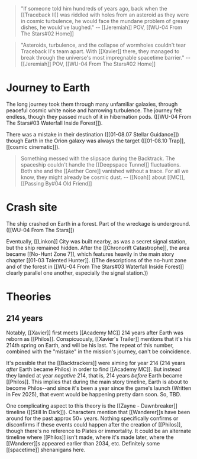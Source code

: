 > "If someone told him hundreds of years ago, back when the [[Traceback II]] was riddled with holes from an asteroid as they were in cosmic turbulence, he would face the mundane problem of greasy dishes, he would've laughed."
> -- [[Jeremiah]] POV, [[WU-04 From The Stars#02 Home]]

> "Asteroids, turbulence, and the collapse of wormholes couldn't tear Traceback II's team apart. With [[Xavier]] there, they managed to break through the universe's most impregnable spacetime barrier."
> -- [[Jeremiah]] POV, [[WU-04 From The Stars#02 Home]]


# Journey to Earth
The long journey took them through many unfamiliar galaxies, through peaceful cosmic white noise and harrowing turbulence. The journey felt endless, though they passed much of it in hibernation pods. ([[WU-04 From The Stars#03 Waterfall Inside Forest]]).

There was a mistake in their destination ([[01-08.07 Stellar Guidance]]) though Earth in the Orion galaxy was always the target ([[01-08.10 Trap]], [[cosmic cinematic]]).

 > Something messed with the slipsace during the Backtrack. The spaceship couldn't handle the [[Deepspace Tunnel]] fluctuations. Both she and the [[Aether Core]] vanished without a trace. For all we know, they might already be cosmic dust.
> -- [[Noah]] about [[MC]], [[Passing By#04 Old Friend]]
# Crash site
The ship crashed on Earth in a forest. Part of the wreckage is underground. ([[WU-04 From The Stars]])

Eventually, [[Linkon]] City was built nearby, as was a secret signal station, but the ship remained hidden. After the [[Chronorift Catastrophe]], the area became [[No-Hunt Zone 7]], which features heavily in the main story chapter [[01-03 Talented Hunter]]. ((The descriptions of the no-hunt zone and of the forest in [[WU-04 From The Stars#03 Waterfall Inside Forest]] clearly parallel one another, especially the signal station.))

# Theories

## 214 years
Notably, [[Xavier]] first meets [[Academy MC]] 214 years after Earth was reborn as [[Philos]]. Conspicuously, [[Xavier's Trailer]] mentions that it's his 214th spring on Earth, and will be his last. The repeat of this number, combined with the "mistake" in the mission's journey, can't be coincidence.

It's possible that the [[Backtrackers]] were aiming for year 214 (214 years *after* Earth became Philos) in order to find [[Academy MC]]. But instead they landed at year *negative* 214, that is, 214 years *before* Earth became [[Philos]]. This implies that during the main story timeline, Earth is about to become Philos--and since it's been a year since the game's launch (Written in Fev 2025), that event would be happening pretty darn soon. So, TBD.

One complicating aspect to this theory is the [[Zayne - Dawnbreaker]] timeline ([[Still In Dark]]). Characters mention that [[Wanderer]]s have been around for the past approx 50+ years. Nothing specifically confirms or disconfirms if these events could happen after the creation of [[Philos]], though there's no reference to Plates or immortality. It could be an alternate timeline where [[Philos]] isn't made, where it's made later, where the [[Wanderer]]s appeared earlier than 2034, etc. Definitely some [[spacetime]] shenanigans here.
